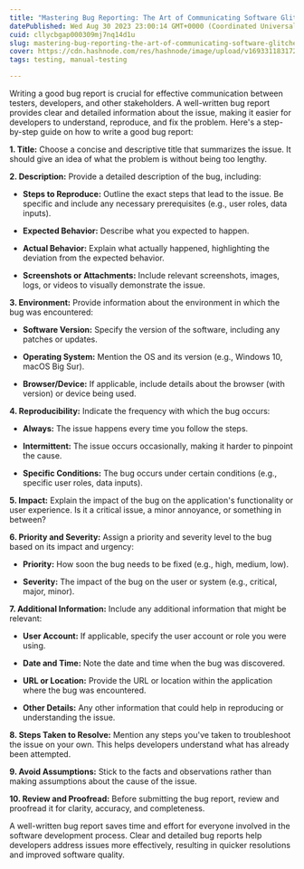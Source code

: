 ```yaml
---
title: "Mastering Bug Reporting: The Art of Communicating Software Glitches Effectively"
datePublished: Wed Aug 30 2023 23:00:14 GMT+0000 (Coordinated Universal Time)
cuid: cllycbgap000309mj7nq14d1u
slug: mastering-bug-reporting-the-art-of-communicating-software-glitches-effectively
cover: https://cdn.hashnode.com/res/hashnode/image/upload/v1693311831724/a1d47a14-7fda-46ad-aaa8-b3a561c20aa8.avif
tags: testing, manual-testing

---
```


Writing a good bug report is crucial for effective communication between testers, developers, and other stakeholders. A well-written bug report provides clear and detailed information about the issue, making it easier for developers to understand, reproduce, and fix the problem. Here's a step-by-step guide on how to write a good bug report:

**1\. Title:** Choose a concise and descriptive title that summarizes the issue. It should give an idea of what the problem is without being too lengthy.

**2\. Description:** Provide a detailed description of the bug, including:

* **Steps to Reproduce:** Outline the exact steps that lead to the issue. Be specific and include any necessary prerequisites (e.g., user roles, data inputs).
    
* **Expected Behavior:** Describe what you expected to happen.
    
* **Actual Behavior:** Explain what actually happened, highlighting the deviation from the expected behavior.
    
* **Screenshots or Attachments:** Include relevant screenshots, images, logs, or videos to visually demonstrate the issue.
    

**3\. Environment:** Provide information about the environment in which the bug was encountered:

* **Software Version:** Specify the version of the software, including any patches or updates.
    
* **Operating System:** Mention the OS and its version (e.g., Windows 10, macOS Big Sur).
    
* **Browser/Device:** If applicable, include details about the browser (with version) or device being used.
    

**4\. Reproducibility:** Indicate the frequency with which the bug occurs:

* **Always:** The issue happens every time you follow the steps.
    
* **Intermittent:** The issue occurs occasionally, making it harder to pinpoint the cause.
    
* **Specific Conditions:** The bug occurs under certain conditions (e.g., specific user roles, data inputs).
    

**5\. Impact:** Explain the impact of the bug on the application's functionality or user experience. Is it a critical issue, a minor annoyance, or something in between?

**6\. Priority and Severity:** Assign a priority and severity level to the bug based on its impact and urgency:

* **Priority:** How soon the bug needs to be fixed (e.g., high, medium, low).
    
* **Severity:** The impact of the bug on the user or system (e.g., critical, major, minor).
    

**7\. Additional Information:** Include any additional information that might be relevant:

* **User Account:** If applicable, specify the user account or role you were using.
    
* **Date and Time:** Note the date and time when the bug was discovered.
    
* **URL or Location:** Provide the URL or location within the application where the bug was encountered.
    
* **Other Details:** Any other information that could help in reproducing or understanding the issue.
    

**8\. Steps Taken to Resolve:** Mention any steps you've taken to troubleshoot the issue on your own. This helps developers understand what has already been attempted.

**9\. Avoid Assumptions:** Stick to the facts and observations rather than making assumptions about the cause of the issue.

**10\. Review and Proofread:** Before submitting the bug report, review and proofread it for clarity, accuracy, and completeness.

A well-written bug report saves time and effort for everyone involved in the software development process. Clear and detailed bug reports help developers address issues more effectively, resulting in quicker resolutions and improved software quality.